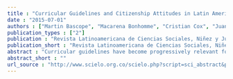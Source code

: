 ```yaml
---
title : "Curricular Guidelines and Citizenship Attitudes in Latin American Students: A Comparative Analysis"
date : "2015-07-01"
authors : ["Martin Bascope", "Macarena Bonhomme", "Cristian Cox", "Juan-Carlos Castillo", "Daniel Miranda"]
publication_types : ["2"]
publication : "Revista Latinoamericana de Ciencias Sociales, Niñez y Juventud, 13(2) 1169--1190  https://doi.org/10.11600/1692715x.13243280814"
publication_short : "Revista Latinoamericana de Ciencias Sociales, Niñez y Juventud, 13(2) 1169--1190  https://doi.org/10.11600/1692715x.13243280814"
abstract : "Curricular guidelines have become progressively relevant for educating future active citizens. In such a context, it becomes crucial to explore the relationship between the curricular guidelines and how citizenship education is currently acquired by students in Latin American countries. Therefore, the aim of this paper is to comparatively evaluate the institutional view of citizenship expressed in each curriculum and students’ attitudes on civic issues. The exploratory factor analysis and curricular descriptive statistical analysis are based in two valuable and complementary sources, respectively: The Latin American module of the International Civic and Citizenship Study (ICCS) and the Regional System of Citizenship Skills (Sredecc). By making a systematic comparison of both sources, this study reveals that several curricular aspects are consistent with students’ citizenship attitudes and beliefs, and suggests some guidelines for improving and expanding citizenship education in Latin America, considering the importance of education for the formation of an active citizenship."
abstract_short : ""
url_source : "http://www.scielo.org.co/scielo.php?script=sci_abstract&pid=S1692-715X2015000200044&lng=en&nrm=iso&tlng=en"
---
```

